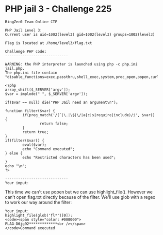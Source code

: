 # PHP jail 3 - Challenge 225

```
RingZer0 Team Online CTF

PHP Jail Level 3:
Current user is uid=1002(level3) gid=1002(level3) groups=1002(level3)

Flag is located at /home/level3/flag.txt

Challenge PHP code:
-----------------------------

WARNING: the PHP interpreter is launched using php -c php.ini jail.php.
The php.ini file contain "disable_functions=exec,passthru,shell_exec,system,proc_open,popen,curl_exec,curl_multi_exec,parse_ini_file,readfile,require,require_once,include,include_once,file"

<?php
array_shift($_SERVER['argv']);
$var = implode(" ", $_SERVER['argv']);

if($var == null) die("PHP Jail need an argument\n");

function filter($var) {
        if(preg_match('/(`|\.|\$|\/|a|c|s|require|include)/i', $var)) {
                return false;
        }
        return true;
}
if(filter($var)) {
        eval($var);
        echo "Command executed";
} else {
        echo "Restricted characters has been used";
}
echo "\n";
?>

-----------------------------
Your input:
```

This time we can't use popen but we can use highlight_file(). However we can't open flag.txt directly because of the filter. We'll use glob with a regex to work our way around the filter:

```
Your input:
highlight_file(glob('fl*')[0]);
<code><span style="color: #000000">
FLAG-D6jg92*************<br /></span>
</code>Command executed
```
